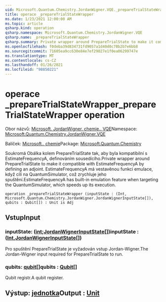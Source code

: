 ```yaml
---
uid: Microsoft.Quantum.Chemistry.JordanWigner.VQE._prepareTrialStateWrapper
title: operace _prepareTrialStateWrapper
ms.date: 1/23/2021 12:00:00 AM
ms.topic: article
qsharp.kind: operation
qsharp.namespace: Microsoft.Quantum.Chemistry.JordanWigner.VQE
qsharp.name: _prepareTrialStateWrapper
qsharp.summary: Private wrapper around PrepareTrialState to make it compatible with EstimateFrequencyA by defining an adjoint. EstimateFrequencyA has built-in emulation feature when targeting the QuantumSimulator, which speeds up its execution.
ms.openlocfilehash: f0deba39d834731fd9057a1d40d0c78b2b7e6bb8
ms.sourcegitcommit: 71605ea9cc630e84e7ef29027e1f0ea06299747e
ms.translationtype: MT
ms.contentlocale: cs-CZ
ms.lasthandoff: 01/26/2021
ms.locfileid: "98850221"
---
```

# <a name="_preparetrialstatewrapper-operation"></a><span data-ttu-id="dda72-102">operace _prepareTrialStateWrapper</span><span class="sxs-lookup"><span data-stu-id="dda72-102">_prepareTrialStateWrapper operation</span></span>

<span data-ttu-id="dda72-103">Obor názvů: [Microsoft. JordanWigner. chemie.. VQE](xref:Microsoft.Quantum.Chemistry.JordanWigner.VQE)</span><span class="sxs-lookup"><span data-stu-id="dda72-103">Namespace: [Microsoft.Quantum.Chemistry.JordanWigner.VQE](xref:Microsoft.Quantum.Chemistry.JordanWigner.VQE)</span></span>

<span data-ttu-id="dda72-104">Balíček: [Microsoft.. chemie](https://nuget.org/packages/Microsoft.Quantum.Chemistry)</span><span class="sxs-lookup"><span data-stu-id="dda72-104">Package: [Microsoft.Quantum.Chemistry](https://nuget.org/packages/Microsoft.Quantum.Chemistry)</span></span>


<span data-ttu-id="dda72-105">Soukromá Obálka kolem PrepareTrialState tak, aby byla kompatibilní s EstimateFrequencyA, definováním sousedícího.</span><span class="sxs-lookup"><span data-stu-id="dda72-105">Private wrapper around PrepareTrialState to make it compatible with EstimateFrequencyA by defining an adjoint.</span></span>
<span data-ttu-id="dda72-106">EstimateFrequencyA má vestavěnou funkci emulace, když cílí na QuantumSimulator, což zrychluje jeho spuštění.</span><span class="sxs-lookup"><span data-stu-id="dda72-106">EstimateFrequencyA has built-in emulation feature when targeting the QuantumSimulator, which speeds up its execution.</span></span>

```qsharp
operation _prepareTrialStateWrapper (inputState : (Int, Microsoft.Quantum.Chemistry.JordanWigner.JordanWignerInputState[]), qubits : Qubit[]) : Unit is Adj
```


## <a name="input"></a><span data-ttu-id="dda72-107">Vstup</span><span class="sxs-lookup"><span data-stu-id="dda72-107">Input</span></span>

### <a name="inputstate--intjordanwignerinputstate"></a><span data-ttu-id="dda72-108">inputState: ([int](xref:microsoft.quantum.lang-ref.int);[JordanWignerInputState](xref:Microsoft.Quantum.Chemistry.JordanWigner.JordanWignerInputState)[])</span><span class="sxs-lookup"><span data-stu-id="dda72-108">inputState : ([Int](xref:microsoft.quantum.lang-ref.int),[JordanWignerInputState](xref:Microsoft.Quantum.Chemistry.JordanWigner.JordanWignerInputState)[])</span></span>

<span data-ttu-id="dda72-109">Pro spuštění PrepareTrialState je vyžadován vstup Jordan-Wigner.</span><span class="sxs-lookup"><span data-stu-id="dda72-109">The Jordan-Wigner input required for PrepareTrialState to run.</span></span>


### <a name="qubits--qubit"></a><span data-ttu-id="dda72-110">qubits: [qubit](xref:microsoft.quantum.lang-ref.qubit)[]</span><span class="sxs-lookup"><span data-stu-id="dda72-110">qubits : [Qubit](xref:microsoft.quantum.lang-ref.qubit)[]</span></span>

<span data-ttu-id="dda72-111">Qubit registr.</span><span class="sxs-lookup"><span data-stu-id="dda72-111">A qubit register.</span></span>



## <a name="output--unit"></a><span data-ttu-id="dda72-112">Výstup: [jednotka](xref:microsoft.quantum.lang-ref.unit)</span><span class="sxs-lookup"><span data-stu-id="dda72-112">Output : [Unit](xref:microsoft.quantum.lang-ref.unit)</span></span>

